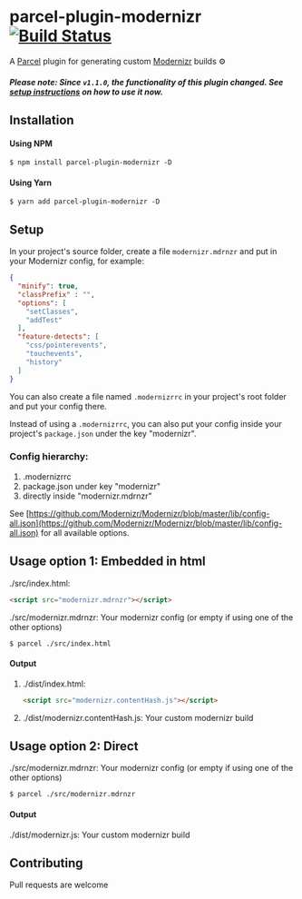 # parcel-plugin-modernizr [![Build Status](https://travis-ci.com/hirasso/parcel-plugin-modernizr.svg?branch=master)](https://travis-ci.com/hirasso/parcel-plugin-modernizr)
A [Parcel](https://github.com/parcel-bundler/parcel) plugin for generating custom [Modernizr](https://github.com/Modernizr/Modernizr) builds ⚙️

##### Please note: Since `v1.1.0`, the functionality of this plugin changed. See [setup instructions](#setup) on how to use it now.

## Installation

#### Using NPM

```
$ npm install parcel-plugin-modernizr -D
```
#### Using Yarn
```
$ yarn add parcel-plugin-modernizr -D
```

## Setup

In your project's source folder, create a file `modernizr.mdrnzr` and put in your Modernizr config, for example:

```json
{
  "minify": true,
  "classPrefix" : "",
  "options": [
    "setClasses",
    "addTest"
  ],
  "feature-detects": [
    "css/pointerevents", 
    "touchevents", 
    "history"
  ]
}
```

You can also create a file named `.modernizrrc` in your project's root folder and put your config there.

Instead of using a `.modernizrrc`, you can also put your config inside your project's `package.json` under the key "modernizr".

### Config hierarchy:

1. .modernizrrc
2. package.json under key "modernizr"
3. directly inside "modernizr.mdrnzr"

See [https://github.com/Modernizr/Modernizr/blob/master/lib/config-all.json](https://github.com/Modernizr/Modernizr/blob/master/lib/config-all.json) for all available options.

## Usage option 1: Embedded in html

./src/index.html:

```html
<script src="modernizr.mdrnzr"></script>
```
./src/modernizr.mdrnzr: Your modernizr config (or empty if using one of the other options)


```
$ parcel ./src/index.html
```

#### Output

1. ./dist/index.html:

	```html
	<script src="modernizr.contentHash.js"></script>
	```
2. ./dist/modernizr.contentHash.js: Your custom modernizr build

## Usage option 2: Direct

./src/modernizr.mdrnzr: Your modernizr config (or empty if using one of the other options)

```
$ parcel ./src/modernizr.mdrnzr
```
#### Output

./dist/modernizr.js: Your custom modernizr build


## Contributing
Pull requests are welcome
